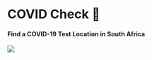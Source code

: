 # COVID Check 🦠

#### Find a COVID-19 Test Location in South Africa

![](https://raw.githubusercontent.com/kylemclaren/covidcheck.co.za/master/screenshot.png)
